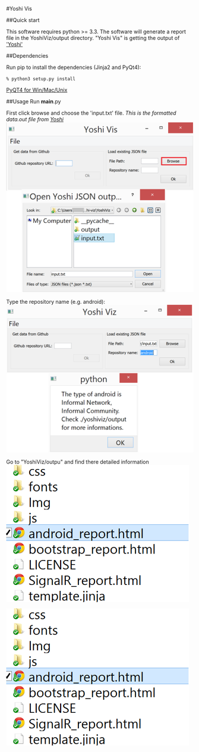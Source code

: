 #Yoshi Vis

##Quick start

This software requires python >= 3.3. The software will generate a report file in the YoshiViz/output directory.
"Yoshi Vis" is getting the output of ['Yoshi'](https://github.com/maelstromdat/YOSHI)

##Dependencies

Run pip to install the dependencies (Jinja2 and PyQt4):

	% python3 setup.py install

[PyQT4 for Win/Mac/Unix](http://www.riverbankcomputing.com/software/pyqt/download)

##Usage
Run __main__.py

First click browse and choose the 'input.txt' file. *This is the formatted data.out file from [Yoshi](https://github.com/maelstromdat/YOSHI)*
![Yoshi Vis](https://raw.githubusercontent.com/NinjaTrappeur/yoshi-viz/master/YoshiViz/Documentation/Yoshi%20Vis%201.png "Browse the 'input.txt' file")

Type the repository name (e.g. android):
![Yoshi Vis2](https://raw.githubusercontent.com/NinjaTrappeur/yoshi-viz/master/YoshiViz/Documentation/Yoshi%20Vis%202.png "Type the community")

Go to "YoshiViz/outpu" and find there detailed information
![Yoshi Vis3](https://raw.githubusercontent.com/NinjaTrappeur/yoshi-viz/master/YoshiViz/Documentation/Yoshi%20Vis%203.png "Browse for more details")

![Yoshi Vis4](https://raw.githubusercontent.com/NinjaTrappeur/yoshi-viz/master/YoshiViz/Documentation/Yoshi%20Vis%203.png)
